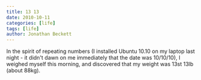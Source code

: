 ```yaml
---
title: 13 13
date: 2010-10-11
categories: [life]
tags: [life]
author: Jonathan Beckett
---
```


In the spirit of repeating numbers (I installed Ubuntu 10.10 on my laptop last night - it didn't dawn on me immediately that the date was 10/10/10), I weighed myself this morning, and discovered that my weight was 13st 13lb (about 88kg).